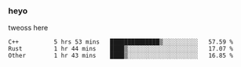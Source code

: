 ### heyo
tweoss here

<!--START_SECTION:waka-->

```text
C++          5 hrs 53 mins   ██████████████▒░░░░░░░░░░   57.59 %
Rust         1 hr 44 mins    ████▒░░░░░░░░░░░░░░░░░░░░   17.07 %
Other        1 hr 43 mins    ████▒░░░░░░░░░░░░░░░░░░░░   16.85 %
```

<!--END_SECTION:waka-->

<!--
**Tweoss/tweoss** is a ✨ _special_ ✨ repository because its `README.md` (this file) appears on your GitHub profile.

Here are some ideas to get you started:

- 🔭 I’m currently working on ...
- 🌱 I’m currently learning ...
- 👯 I’m looking to collaborate on ...
- 🤔 I’m looking for help with ...
- 💬 Ask me about ...
- 📫 How to reach me: ...
- 😄 Pronouns: ...
- ⚡ Fun fact: ...
-->
